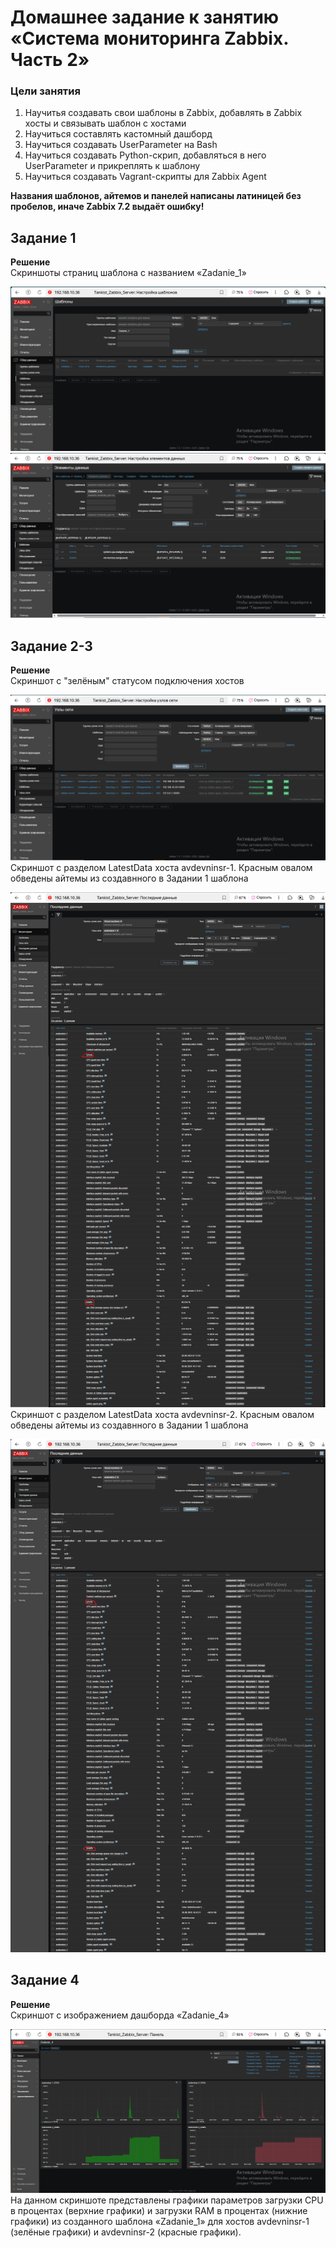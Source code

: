 # Домашнее задание к занятию «Система мониторинга Zabbix. Часть 2»
### Цели занятия
1. Научитья создавать свои шаблоны в Zabbix, добавлять в Zabbix хосты и связывать шаблон с хостами
2. Научиться составлять кастомный дашборд
3. Научиться создавать UserParameter на Bash
4. Научиться создавать Python-скрип, добавляться в него UserParameter и прикреплять к шаблону
5. Научиться создавать Vagrant-скрипты для Zabbix Agent

**Названия шаблонов, айтемов и панелей написаны латиницей без пробелов, иначе Zabbix 7.2 выдаёт ошибку!**

## Задание 1
**Решение** </br>
Скриншоты страниц шаблона с названием «Zadanie_1» </br>

<img src="img/1/templatescreenshot1.PNG" alt="Рисунок 1.1" width="auto" height="auto"></br>
<img src="img/1/templatescreenshot2.PNG" alt="Рисунок 1.2" width="auto" height="auto"></br>

## Задание 2-3
**Решение** </br>
Скриншот с "зелёным" статусом подключения хостов </br>

<img src="img/2&3/hosts.PNG" alt="Рисунок 2.1" width="auto" height="auto"></br>
Скриншот с разделом LatestData хоста avdevninsr-1. Красным овалом обведены айтемы из создавнного в Задании 1 шаблона </br>

<img src="img/2&3/avdevninsr1latestdata.PNG" alt="Рисунок 2.2" width="auto" height="auto"></br>
Скриншот с разделом LatestData хоста avdevninsr-2. Красным овалом обведены айтемы из создавнного в Задании 1 шаблона </br>

<img src="img/2&3/avdevninsr2latestdata.PNG" alt="Рисунок 2.3" width="auto" height="auto"></br>

## Задание 4
**Решение** </br>
Скриншот с изображением дашборда «Zadanie_4» </br>

<img src="img/4/panel.PNG" alt="Рисунок 3.1" width="auto" height="auto"></br>
На данном скриншоте представлены графики параметров загрузки CPU в процентах (верхние графики) и загрузки RAM в процентах (нижние графики) из созданного шаблона «Zadanie_1» для хостов avdevninsr-1 (зелёные графики) и avdevninsr-2 (красные графики).